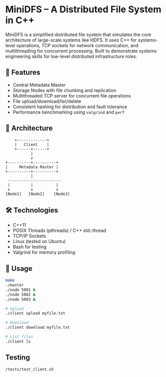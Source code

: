 # MiniDFS – A Distributed File System in C++

MiniDFS is a simplified distributed file system that simulates the core architecture of large-scale systems like HDFS. It uses C++ for systems-level operations, TCP sockets for network communication, and multithreading for concurrent processing. Built to demonstrate systems engineering skills for low-level distributed infrastructure roles.

## 🚀 Features

- Central Metadata Master
- Storage Nodes with file chunking and replication
- Multithreaded TCP server for concurrent file operations
- File upload/download/list/delete
- Consistent hashing for distribution and fault tolerance
- Performance benchmarking using `valgrind` and `perf`

## 🧱 Architecture

        +-------------+
        |   Client    |
        +------+------+
               |
               v
    +----------+----------+
    |     Metadata Master |
    +----------+----------+
               |
     -----------------------
     |         |          |
     v         v          v
    [Node1]   [Node2]    [Node3]


## 🛠️ Technologies

- C++11
- POSIX Threads (pthreads) / C++ std::thread
- TCP/IP Sockets
- Linux (tested on Ubuntu)
- Bash for testing
- Valgrind for memory profiling

## 🧪 Usage

```bash
make
./master
./node 5001 &
./node 5002 &
./node 5003 &

# Upload
./client upload myfile.txt

# Download
./client download myfile.txt

# List files
./client ls
```

## Testing
```bash
/tests/test_client.sh
```
